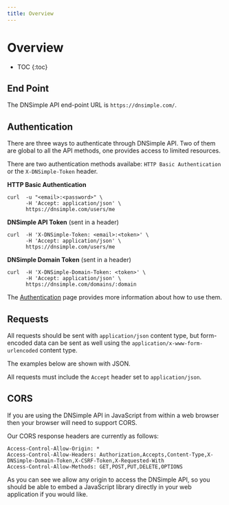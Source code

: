```yaml
---
title: Overview
---
```


# Overview

* TOC
{:toc}


## End Point

The DNSimple API end-point URL is `https://dnsimple.com/`.


## Authentication

There are three ways to authenticate through DNSimple API. Two of them are global to all the API methods, one provides access to limited resources.

There are two authentication methods availabe: `HTTP Basic Authentication` or the `X-DNSimple-Token` header.

**HTTP Basic Authentication**

    curl  -u "<email>:<password>" \
          -H 'Accept: application/json' \
          https://dnsimple.com/users/me

**DNSimple API Token** (sent in a header)

    curl  -H 'X-DNSimple-Token: <email>:<token>' \
          -H 'Accept: application/json' \
          https://dnsimple.com/users/me

**DNSimple Domain Token** (sent in a header)

    curl  -H 'X-DNSimple-Domain-Token: <token>' \
          -H 'Accept: application/json' \
          https://dnsimple.com/domains/:domain

The [Authentication](/authentication/) page provides more information about how to use them.


## Requests

All requests should be sent with `application/json` content type, but form-encoded data can be sent as well using the `application/x-www-form-urlencoded` content type.

The examples below are shown with JSON.

All requests must include the `Accept` header set to `application/json`.

## CORS

If you are using the DNSimple API in JavaScript from within a web browser then your browser will need to support CORS.

Our CORS response headers are currently as follows:

    Access-Control-Allow-Origin: *
    Access-Control-Allow-Headers: Authorization,Accepts,Content-Type,X-DNSimple-Domain-Token,X-CSRF-Token,X-Requested-With
    Access-Control-Allow-Methods: GET,POST,PUT,DELETE,OPTIONS

As you can see we allow any origin to access the DNSimple API, so you should be able to embed a JavaScript library directly in your web application if you would like.
